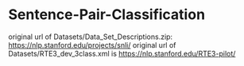 # Sentence-Pair-Classification
original url of Datasets/Data_Set_Descriptions.zip: https://nlp.stanford.edu/projects/snli/
original url of Datasets/RTE3_dev_3class.xml is https://nlp.stanford.edu/RTE3-pilot/
